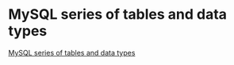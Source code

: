 # MySQL series of tables and data types
[MySQL series of tables and data types](https://aiwithcloud.com/2022/09/19/mysql_series_of_tables_and_data_types/)